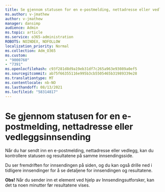 ```yaml
---
title: Se gjennom statusen for en e-postmelding, nettadresse eller vedleggsinnsending
ms.author: v-jmathew
author: v-jmathew
manager: dansimp
audience: Admin
ms.topic: article
ms.service: o365-administration
ROBOTS: NOINDEX, NOFOLLOW
localization_priority: Normal
ms.collection: Adm_O365
ms.custom:
- "9000760"
- "7391"
ms.openlocfilehash: c93f281d8d9a19eb31df7c265a963e93089a0ef5
ms.sourcegitcommit: ab75f66355116e995b3cb5505465b31989339e28
ms.translationtype: MT
ms.contentlocale: nb-NO
ms.lasthandoff: 08/13/2021
ms.locfileid: "58314817"
---
```

# <a name="review-the-status-of-an-email-url-or-attachment-submission"></a>Se gjennom statusen for en e-postmelding, nettadresse eller vedleggsinnsending

Når du har sendt inn en e-postmelding, nettadresse eller vedlegg, kan du kontrollere statusen og resultatene på samme innsendingsside.

Du ser fremdriften for innsendingen på siden, og du kan også drille ned i tidligere innsendinger for å se detaljene for innsendingen og resultatene.

**Obs!** Når du sender inn et element ved hjelp av Innsendingsutforsker, kan det ta noen minutter før resultatene vises.
